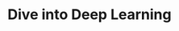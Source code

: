 ---
title: Dive into Deep Learning
tags: [ Deep Learning]
style: fill
color: danger
description: Interactive deep learning book with code, math, and discussions. Implemented with PyTorch, NumPy/MXNet, JAX, and TensorFlow. Adopted at 400 universities from 60 countries
external_url: https://d2l.ai/
---